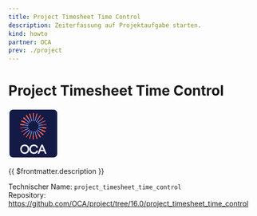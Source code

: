 ```yaml
---
title: Project Timesheet Time Control
description: Zeiterfassung auf Projektaufgabe starten.
kind: howto
partner: OCA
prev: ./project
---
```

# Project Timesheet Time Control
![icon_oca_app](attachments/icon_oca_app.png)

{{ $frontmatter.description }}

Technischer Name: `project_timesheet_time_control`\
Repository: <https://github.com/OCA/project/tree/16.0/project_timesheet_time_control>
